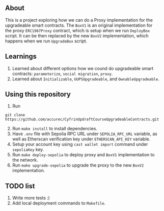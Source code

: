 ## About

This is a project exploring how we can do a Proxy implementation for the upgradeable smart contracts. The `BoxV1` is an original implementation for the proxy `ERC1967Proxy` contract, which is setup when we run `DeployBox` script. It can be then replaced by the new `BoxV2` implementation, which happens when we run `UpgradeBox` script.

## Learnings

1) Learned about different options how we cound do upgradeable smart contracts: `parameterize`, `social migration`, `proxy`.
2) Learned about `Initializable`, `UUPSUpgradeable`, and `OwnableUpgradeable`.

## Using this repository

1) Run
```
git clone https://github.com/accurec/CyfrinUpdraftCourseUpgradeableContracts.git
```
2) Run `make install` to install dependencies.
3) Have `.env` file with Sepolia RPC URL under `SEPOLIA_RPC_URL` variable, as well as Etherscan verification key under `ETHERSCAN_API_KEY` variable.
4) Setup your account key using `cast wallet import` command under `sepoliaKey` key.
5) Run `make deploy-sepolia` to deploy proxy and `BoxV1` implementation to the network.
6) Run `make upgrade-sepolia`  to upgrade the proxy to the new `BoxV2` implementation.

## TODO list

1) Write more tests :)
2) Add local deployment commands to `Makefile`.
